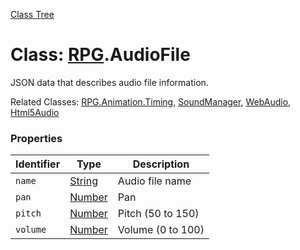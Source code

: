 [Class Tree](index.md)

# Class: [RPG](RPG.md).AudioFile

JSON data that describes audio file information.

Related Classes: [RPG.Animation.Timing](RPG.Animation.Timing.md), [SoundManager](SoundManager.md), [WebAudio](WebAudio.md), [Html5Audio](Html5Audio.md)

### Properties

| Identifier | Type                                     | Description             |
|------------|------------------------------------------|-------------------------|
| `name`     | [String](String.md)                     | Audio file name         |
| `pan`      | [Number](Number.md)                     | Pan                     |
| `pitch`    | [Number](Number.md)                     | Pitch (50 to 150)       |
| `volume`   | [Number](Number.md)                     | Volume (0 to 100)       |

